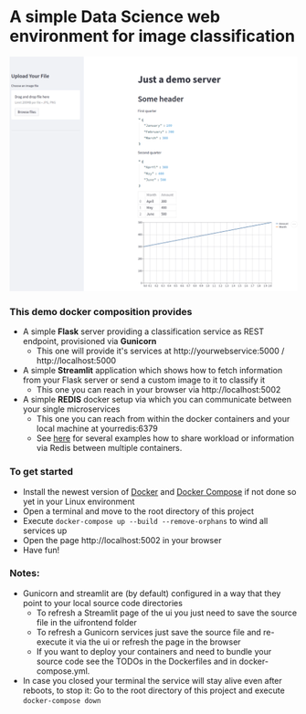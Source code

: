 # A simple Data Science web environment for image classification

![](documentation/demo_screenshot.png)

### This demo docker composition provides
* A simple **Flask** server providing a classification service as REST endpoint, provisioned via **Gunicorn**
  * This one will provide it's services at http://yourwebservice:5000 / http://localhost:5000 
* A simple **Streamlit** application which shows how to fetch information from your Flask server or send a custom image to it to classify it
    * This one you can reach in your browser via http://localhost:5002
* A simple **REDIS** docker setup via which you can communicate between your single microservices
  * This one you can reach from within the docker containers and your local machine at yourredis:6379
  * See [here](https://betterprogramming.pub/getting-started-with-redis-a-python-tutorial-3a18531a73a6) for several examples how to share workload or information via Redis between multiple containers.
    
### To get started
* Install the newest version of [Docker](https://docs.docker.com/engine/install/ubuntu/) and [Docker Compose](https://docs.docker.com/compose/install/) if not done so yet in your Linux environment
* Open a terminal and move to the root directory of this project
* Execute `docker-compose up --build --remove-orphans` to wind all services up
* Open the page http://localhost:5002 in your browser
* Have fun!
  
### Notes:
* Gunicorn and streamlit are (by default) configured in a way that they point to your local source code directories
  * To refresh a Streamlit page of the ui you just need to save the source file in the uifrontend folder
  * To refresh a Gunicorn services just save the source file and re-execute it via the ui or refresh the page in the browser
  * If you want to deploy your containers and need to bundle your source code see the TODOs in the Dockerfiles and
    in docker-compose.yml.
* In case you closed your terminal the service will stay alive even after reboots, to stop it: 
Go to the root directory of this project and execute `docker-compose down`